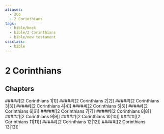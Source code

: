 ```yaml
---
aliases:
  - 2Co
  - 2 Corinthians
tags:
  - bible/book
  - bible/2 Corinthians
  - bible/new testament
cssclass:
  - bible
---
```


# 2 Corinthians

## Chapters

#####[[2 Corinthians 1|1]]
#####[[2 Corinthians 2|2]]
#####[[2 Corinthians 3|3]]
#####[[2 Corinthians 4|4]]
#####[[2 Corinthians 5|5]]
#####[[2 Corinthians 6|6]]
#####[[2 Corinthians 7|7]]
#####[[2 Corinthians 8|8]]
#####[[2 Corinthians 9|9]]
#####[[2 Corinthians 10|10]]
#####[[2 Corinthians 11|11]]
#####[[2 Corinthians 12|12]]
#####[[2 Corinthians 13|13]]
